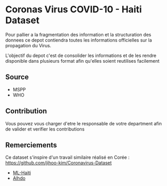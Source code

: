 # Coronas Virus COVID-10 - Haiti Dataset
Pour pallier a la fragmentation des information et la structuration des donnees ce depot contiendra toutes les informations officielles
sur la propagation du Virus.


L'objectif du depot c'est de consolider les informations et de les rendre disponible dans plusieurs format afin qu'elles soient reutilises facilement


## Source
- MSPP
- WHO


## Contribution

Vous pouvez vous charger d'etre le responsable de votre department afin de valider et verifier les contributions


## Remerciements

Ce dataset s'inspire d'un travail similaire réalisé en Corée : https://github.com/jihoo-kim/Coronavirus-Dataset

- [ML-Haiti](https://github.com/MLHaiti)
- [Alhdo](https://github.com/alhdo)